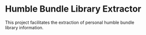 # Humble Bundle Library Extractor
This project facilitates the extraction of personal humble bundle  
library information.
